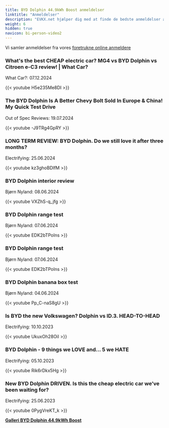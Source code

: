 ```yaml
---
title: BYD Dolphin 44.9kWh Boost anmeldelser
linktitle: "Anmeldelser"
description: "EVKX.net hjælper dig med at finde de bedste anmeldelser af denne model."
weight: 6
hidden: true
navicon: bi-person-video2
---
```

Vi samler anmeldelser fra vores [foretrukne online anmeldere](../../../../../guides/evreviewers/)

<div class="container text-center shadow p-2 pe-4 mb-5 bg-body-tertiary rounded border">
<h3>What's the best CHEAP electric car? MG4 vs BYD Dolphin vs Citroen e-C3 review! | What Car?</h3>
<p>What Car?: 07.12.2024</p>

{{< youtube H5e235Me8DI >}}

</div>
<div class="container text-center shadow p-2 pe-4 mb-5 bg-body-tertiary rounded border">
<h3>The BYD Dolphin Is A Better Chevy Bolt Sold In Europe & China! My Quick Test Drive</h3>
<p>Out of Spec Reviews: 19.07.2024</p>

{{< youtube -J9TRg4GpRY >}}

</div>
<div class="container text-center shadow p-2 pe-4 mb-5 bg-body-tertiary rounded border">
<h3>LONG TERM REVIEW: BYD Dolphin. Do we still love it after three months? </h3>
<p>Electrifying: 25.06.2024</p>

{{< youtube kz3ghoBDlfM >}}

</div>
<div class="container text-center shadow p-2 pe-4 mb-5 bg-body-tertiary rounded border">
<h3>BYD Dolphin interior review</h3>
<p>Bjørn Nyland: 08.06.2024</p>

{{< youtube VXZhS-q_jfg >}}

</div>
<div class="container text-center shadow p-2 pe-4 mb-5 bg-body-tertiary rounded border">
<h3>BYD Dolphin range test</h3>
<p>Bjørn Nyland: 07.06.2024</p>

{{< youtube EDK2bTPoIns >}}

</div>
<div class="container text-center shadow p-2 pe-4 mb-5 bg-body-tertiary rounded border">
<h3>BYD Dolphin range test</h3>
<p>Bjørn Nyland: 07.06.2024</p>

{{< youtube EDK2bTPoIns >}}

</div>
<div class="container text-center shadow p-2 pe-4 mb-5 bg-body-tertiary rounded border">
<h3>BYD Dolphin banana box test</h3>
<p>Bjørn Nyland: 04.06.2024</p>

{{< youtube Pp_C-naS8gU >}}

</div>
<div class="container text-center shadow p-2 pe-4 mb-5 bg-body-tertiary rounded border">
<h3>Is BYD the new Volkswagen? Dolphin vs ID.3. HEAD-TO-HEAD </h3>
<p>Electrifying: 10.10.2023</p>

{{< youtube UkuxOh28OiI >}}

</div>
<div class="container text-center shadow p-2 pe-4 mb-5 bg-body-tertiary rounded border">
<h3>BYD Dolphin - 9 things we LOVE and… 5 we HATE</h3>
<p>Electrifying: 05.10.2023</p>

{{< youtube Rik6rDkx5Hg >}}

</div>
<div class="container text-center shadow p-2 pe-4 mb-5 bg-body-tertiary rounded border">
<h3>New BYD Dolphin DRIVEN. Is this the cheap electric car we’ve been waiting for?</h3>
<p>Electrifying: 25.06.2023</p>

{{< youtube 0PygVreKT_k >}}

</div>
<div class="mt-3 mb-3">
<a href="../gallery/" class="text-decoration-none text-black">
<strong><i class="bi-arrow-left"></i>Galleri  </strong>
</a>
<a href="../" class="text-decoration-none text-black float-end">
<strong>BYD Dolphin 44.9kWh Boost <i class="bi-arrow-right"></i></strong>
</a>
</div>
